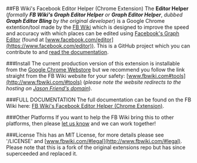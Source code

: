 ##FB Wiki's Facebook Editor Helper (Chrome Extension)
The **Editor Helper** (*formally* **_FB Wiki's Graph Editor Helper_** *or* **_Graph Editor Helper_**, *dubbed* **_Graph Editor Bling_** *by the original developer*) is a Google Chrome extention/tool made by the [FB Wiki](http://www.fbwiki.com/#tools) which is designed to improve the speed and accuracy with which places can be edited using [Facebook's Graph Editor](http://www.jasonfriend.me/facebookplaces/w/wiki:editor:start) (found at [www.facebook.com/editor](https://www.facebook.com/editor)). This is a GitHub project which you can contribute to and [read the documentation](http://www.jasonfriend.me/facebookplaces/w/wiki:editor:community_chrome_extension).

###Install
The current production version of this extension is installable from the [Google Chrome Webstore](https://chrome.google.com/webstore/detail/fb-places-pro/imnppmbmlacllpppkbcnjfnadjikmpgi?hl=en-US) but we recommend you follow the link straight from the FB Wiki website for your safety: [www.fbwiki.com#tools](http://www.fbwiki.com/#tools) (*please note the website redirects to the hosting on [Jason Friend's domain](http://www.jasonfriend.me/fbwiki/#team)*).

###FULL DOCUMENTATION
The full documentation can be found on the FB Wiki here: [FB Wiki's Facebook Editor Helper (Chrome Extension)](http://www.jasonfriend.me/facebookplaces/w/wiki:editor:community_chrome_extension).

###Other Platforms
If you want to help the FB Wiki bring this to other platforms, then please [let us know](http://www.fbwiki.com/#contact) and we can work together!

###License
This has an MIT License, for more details please see '/LICENSE' and [www.fbwiki.com/#legal](http://www.fbwiki.com/#legal). Please note that this is a fork of the original extensions repo but has since superceeded and replaced it.
